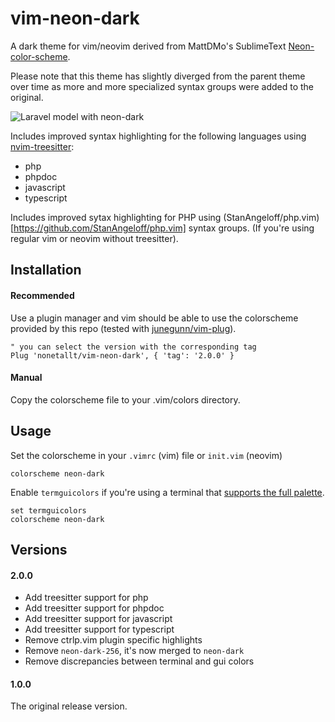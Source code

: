 # vim-neon-dark
A dark theme for vim/neovim derived from MattDMo's SublimeText [Neon-color-scheme](https://github.com/MattDMo/Neon-color-scheme).

Please note that this theme has slightly diverged from the parent theme over time as more and more specialized syntax groups were added to the original.

![Laravel model with neon-dark](http://i.imgur.com/yC5CPQR.png)

Includes improved syntax highlighting for the following languages using [nvim-treesitter](https://github.com/nvim-treesitter/nvim-treesitter):
- php
- phpdoc
- javascript
- typescript

Includes improved sytax  highlighting for PHP using (StanAngeloff/php.vim)[https://github.com/StanAngeloff/php.vim] syntax groups. (If you're using regular vim or neovim without treesitter).

## Installation

#### Recommended

Use a plugin manager and vim should be able to use the colorscheme provided by
this repo (tested with [junegunn/vim-plug](https://github.com/junegunn/vim-plug)).

```vim
" you can select the version with the corresponding tag
Plug 'nonetallt/vim-neon-dark', { 'tag': '2.0.0' }
```

#### Manual

Copy the colorscheme file to your .vim/colors directory.

## Usage

Set the colorscheme in your `.vimrc` (vim) file or `init.vim` (neovim)

```vim
colorscheme neon-dark
```

Enable `termguicolors` if you're using a terminal that [supports the full palette](https://github.com/termstandard/colors).

```vim
set termguicolors
colorscheme neon-dark
```

## Versions

#### 2.0.0

- Add treesitter support for php
- Add treesitter support for phpdoc
- Add treesitter support for javascript
- Add treesitter support for typescript
- Remove ctrlp.vim plugin specific highlights
- Remove `neon-dark-256`, it's now merged to `neon-dark`
- Remove discrepancies between terminal and gui colors

#### 1.0.0

The original release version.
